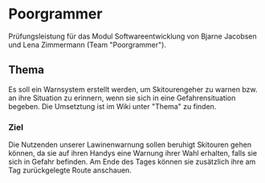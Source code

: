 # Poorgrammer
Prüfungsleistung für das Modul Softwareentwicklung von Bjarne Jacobsen und Lena Zimmermann (Team "Poorgrammer").

## Thema
Es soll ein Warnsystem erstellt werden, um Skitourengeher zu warnen bzw. an ihre Situation zu erinnern, wenn sie sich in eine Gefahrensituation begeben.
Die Umsetztung ist im Wiki unter "Thema" zu finden.

### Ziel
Die Nutzenden unserer Lawinenwarnung sollen beruhigt Skitouren gehen können, da sie auf ihren Handys eine Warnung ihrer Wahl erhalten, falls sie sich in Gefahr befinden. Am Ende des Tages können sie zusätzlich ihre am Tag zurückgelegte Route anschauen.
